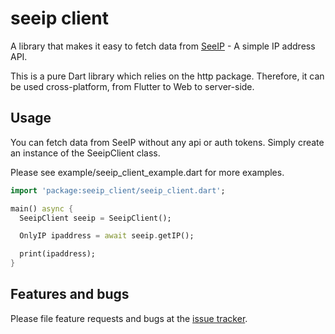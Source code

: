 # seeip client

A library that makes it easy to fetch data from [SeeIP](https://seeip.org/) - A simple IP address API.

This is a pure Dart library which relies on the http package. Therefore, it can be used cross-platform, from Flutter to Web to server-side.

## Usage

You can fetch data from SeeIP without any api or auth tokens. Simply create an instance of the SeeipClient class.

Please see example/seeip_client_example.dart for more examples.

```dart
import 'package:seeip_client/seeip_client.dart';

main() async {
  SeeipClient seeip = SeeipClient();

  OnlyIP ipaddress = await seeip.getIP();

  print(ipaddress);
}
```

## Features and bugs

Please file feature requests and bugs at the [issue tracker](https://github.com/madaboutbrighton/seeip_client/blob/master/LICENSE.md).